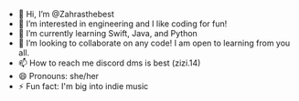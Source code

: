 - 👋 Hi, I’m @Zahrasthebest
- 👀 I’m interested in engineering and I like coding for fun!
- 🌱 I’m currently learning Swift, Java, and Python
- 💞️ I’m looking to collaborate on any code! I am open to learning from you all.
- 📫 How to reach me discord dms is best (zizi.14)
- 😄 Pronouns: she/her
- ⚡ Fun fact: I'm big into indie music

<!---
Zahrasthebest/Zahrasthebest is a ✨ special ✨ repository because its `README.md` (this file) appears on your GitHub profile.
You can click the Preview link to take a look at your changes.
--->

